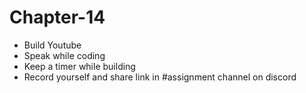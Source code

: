 # Chapter-14

- Build Youtube
- Speak while coding
- Keep a timer while building
- Record yourself and share link in #assignment channel on discord
